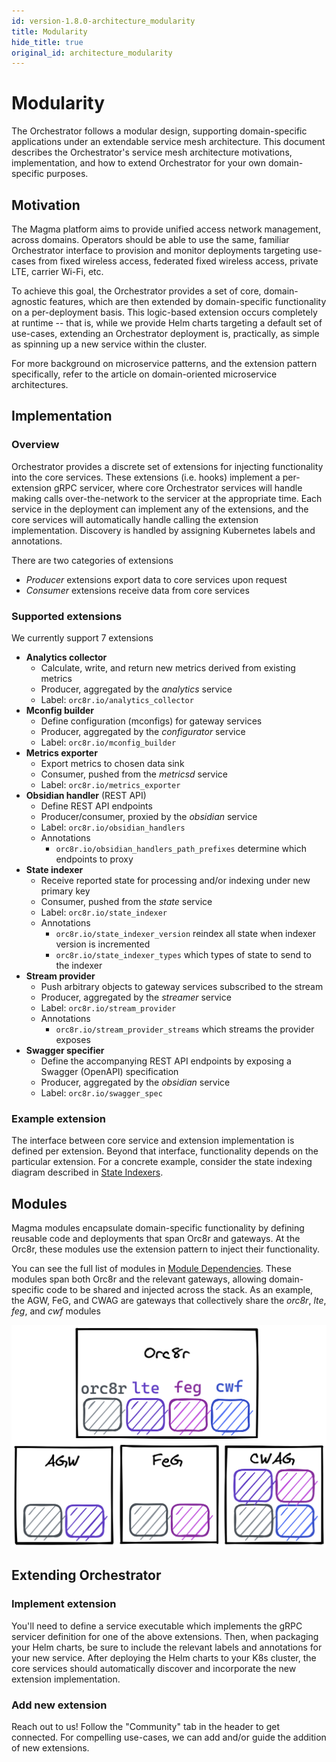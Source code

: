 ```yaml
---
id: version-1.8.0-architecture_modularity
title: Modularity
hide_title: true
original_id: architecture_modularity
---
```


# Modularity

The Orchestrator follows a modular design, supporting domain-specific applications under an extendable service mesh architecture. This document describes the Orchestrator's service mesh architecture motivations, implementation, and how to extend Orchestrator for your own domain-specific purposes.

## Motivation

The Magma platform aims to provide unified access network management, across domains. Operators should be able to use the same, familiar Orchestrator interface to provision and monitor deployments targeting use-cases from fixed wireless access, federated fixed wireless access, private LTE, carrier Wi-Fi, etc.

To achieve this goal, the Orchestrator provides a set of core, domain-agnostic features, which are then extended by domain-specific functionality on a per-deployment basis. This logic-based extension occurs completely at runtime -- that is, while we provide Helm charts targeting a default set of use-cases, extending an Orchestrator deployment is, practically, as simple as spinning up a new service within the cluster.

For more background on microservice patterns, and the extension pattern specifically, refer to the article on domain-oriented microservice architectures.

## Implementation

### Overview

Orchestrator provides a discrete set of extensions for injecting functionality into the core services. These extensions (i.e. hooks) implement a per-extension gRPC servicer, where core Orchestrator services will handle making calls over-the-network to the servicer at the appropriate time. Each service in the deployment can implement any of the extensions, and the core services will automatically handle calling the extension implementation. Discovery is handled by assigning Kubernetes labels and annotations.

There are two categories of extensions

- *Producer* extensions export data to core services upon request
- *Consumer* extensions receive data from core services

### Supported extensions

We currently support 7 extensions

- **Analytics collector**
    - Calculate, write, and return new metrics derived from existing metrics
    - Producer, aggregated by the *analytics* service
    - Label: `orc8r.io/analytics_collector`
- **Mconfig builder**
    - Define configuration (mconfigs) for gateway services
    - Producer, aggregated by the *configurator* service
    - Label: `orc8r.io/mconfig_builder`
- **Metrics exporter**
    - Export metrics to chosen data sink
    - Consumer, pushed from the *metricsd* service
    - Label: `orc8r.io/metrics_exporter`
- **Obsidian handler** (REST API)
    - Define REST API endpoints
    - Producer/consumer, proxied by the *obsidian* service
    - Label: `orc8r.io/obsidian_handlers`
    - Annotations
        - `orc8r.io/obsidian_handlers_path_prefixes` determine which endpoints to proxy
- **State indexer**
    - Receive reported state for processing and/or indexing under new primary key
    - Consumer, pushed from the *state* service
    - Label: `orc8r.io/state_indexer`
    - Annotations
        - `orc8r.io/state_indexer_version` reindex all state when indexer version is incremented
        - `orc8r.io/state_indexer_types` which types of state to send to the indexer
- **Stream provider**
    - Push arbitrary objects to gateway services subscribed to the stream
    - Producer, aggregated by the *streamer* service
    - Label: `orc8r.io/stream_provider`
    - Annotations
        - `orc8r.io/stream_provider_streams` which streams the provider exposes
- **Swagger specifier**
    - Define the accompanying REST API endpoints by exposing a Swagger (OpenAPI) specification
    - Producer, aggregated by the *obsidian* service
    - Label: `orc8r.io/swagger_spec`

### Example extension

The interface between core service and extension implementation is defined per extension. Beyond that interface, functionality depends on the particular extension. For a concrete example, consider the state indexing diagram described in [State Indexers](./dev_indexers.md).

## Modules

Magma modules encapsulate domain-specific functionality by defining reusable code and deployments that span Orc8r and gateways. At the Orc8r, these modules use the extension pattern to inject their functionality.

You can see the full list of modules in [Module Dependencies](./dev_dependencies.md). These modules span both Orc8r and the relevant gateways, allowing domain-specific code to be shared and injected across the stack. As an example, the AGW, FeG, and CWAG are gateways that collectively share the *orc8r*, *lte*, *feg*, and *cwf* modules

![Orc8r modules example](../../../../readmes/assets/orc8r/magma_modules.png)

## Extending Orchestrator

### Implement extension

You'll need to define a service executable which implements the gRPC servicer definition for one of the above extensions. Then, when packaging your Helm charts, be sure to include the relevant labels and annotations for your new service. After deploying the Helm charts to your K8s cluster, the core services should automatically discover and incorporate the new extension implementation.

### Add new extension

Reach out to us! Follow the "Community" tab in the header to get connected. For compelling use-cases, we can add and/or guide the addition of new extensions.
